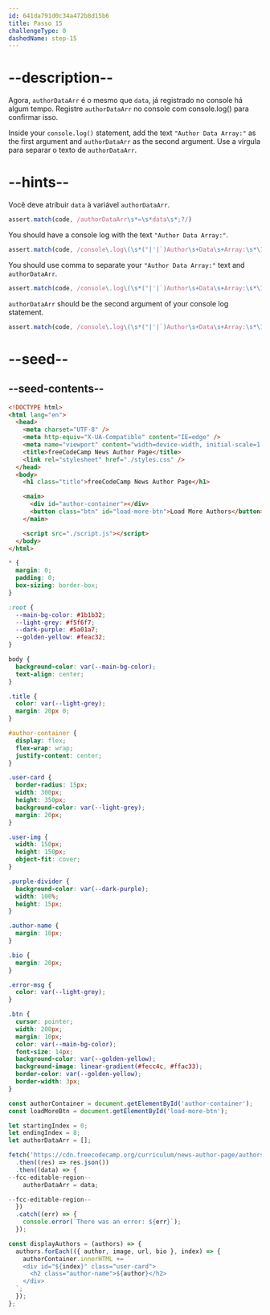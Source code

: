```yaml
---
id: 641da791d0c34a472b8d15b6
title: Passo 15
challengeType: 0
dashedName: step-15
---
```


# --description--

Agora, `authorDataArr` é o mesmo que `data`, já registrado no console há algum tempo. Registre `authorDataArr` no console com console.log() para confirmar isso.

Inside your `console.log()` statement, add the text `"Author Data Array:"` as the first argument and `authorDataArr` as the second argument. Use a vírgula para separar o texto de `authorDataArr`.

# --hints--

Você deve atribuir `data` à variável `authorDataArr`.

```js
assert.match(code, /authorDataArr\s*=\s*data\s*;?/)
```

You should have a console log with the text `"Author Data Array:"`.

```js
assert.match(code, /console\.log\(\s*("|'|`)Author\s+Data\s+Array:\s*\1/)
```

You should use comma to separate your `"Author Data Array:"` text and `authorDataArr`.

```js
assert.match(code, /console\.log\(\s*("|'|`)Author\s+Data\s+Array:\s*\1\s*,/)
```

`authorDataArr` should be the second argument of your console log statement.

```js
assert.match(code, /console\.log\(\s*("|'|`)Author\s+Data\s+Array:\s*\1\s*,\s*authorDataArr\s*\)\s*;?/)
```

# --seed--

## --seed-contents--

```html
<!DOCTYPE html>
<html lang="en">
  <head>
    <meta charset="UTF-8" />
    <meta http-equiv="X-UA-Compatible" content="IE=edge" />
    <meta name="viewport" content="width=device-width, initial-scale=1.0" />
    <title>freeCodeCamp News Author Page</title>
    <link rel="stylesheet" href="./styles.css" />
  </head>
  <body>
    <h1 class="title">freeCodeCamp News Author Page</h1>

    <main>
      <div id="author-container"></div>
      <button class="btn" id="load-more-btn">Load More Authors</button>
    </main>

    <script src="./script.js"></script>
  </body>
</html>
```

```css
* {
  margin: 0;
  padding: 0;
  box-sizing: border-box;
}

:root {
  --main-bg-color: #1b1b32;
  --light-grey: #f5f6f7;
  --dark-purple: #5a01a7;
  --golden-yellow: #feac32;
}

body {
  background-color: var(--main-bg-color);
  text-align: center;
}

.title {
  color: var(--light-grey);
  margin: 20px 0;
}

#author-container {
  display: flex;
  flex-wrap: wrap;
  justify-content: center;
}

.user-card {
  border-radius: 15px;
  width: 300px;
  height: 350px;
  background-color: var(--light-grey);
  margin: 20px;
}

.user-img {
  width: 150px;
  height: 150px;
  object-fit: cover;
}

.purple-divider {
  background-color: var(--dark-purple);
  width: 100%;
  height: 15px;
}

.author-name {
  margin: 10px;
}

.bio {
  margin: 20px;
}

.error-msg {
  color: var(--light-grey);
}

.btn {
  cursor: pointer;
  width: 200px;
  margin: 10px;
  color: var(--main-bg-color);
  font-size: 14px;
  background-color: var(--golden-yellow);
  background-image: linear-gradient(#fecc4c, #ffac33);
  border-color: var(--golden-yellow);
  border-width: 3px;
}
```

```js
const authorContainer = document.getElementById('author-container');
const loadMoreBtn = document.getElementById('load-more-btn');

let startingIndex = 0;
let endingIndex = 8;
let authorDataArr = [];

fetch('https://cdn.freecodecamp.org/curriculum/news-author-page/authors.json')
  .then((res) => res.json())
  .then((data) => {
--fcc-editable-region--
    authorDataArr = data;

--fcc-editable-region--
  })
  .catch((err) => {
    console.error(`There was an error: ${err}`);
  });

const displayAuthors = (authors) => {
  authors.forEach(({ author, image, url, bio }, index) => {
    authorContainer.innerHTML += `
    <div id="${index}" class="user-card">
      <h2 class="author-name">${author}</h2>
    </div>
  `;
  });
};
```
